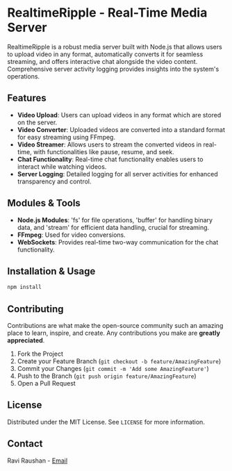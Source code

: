 # RealtimeRipple - Real-Time Media Server

RealtimeRipple is a robust media server built with Node.js that allows users to upload video in any format, automatically converts it for seamless streaming, and offers interactive chat alongside the video content. Comprehensive server activity logging provides insights into the system's operations.

## Features

- **Video Upload**: Users can upload videos in any format which are stored on the server.
- **Video Converter**: Uploaded videos are converted into a standard format for easy streaming using FFmpeg.
- **Video Streamer**: Allows users to stream the converted videos in real-time, with functionalities like pause, resume, and seek.
- **Chat Functionality**: Real-time chat functionality enables users to interact while watching videos.
- **Server Logging**: Detailed logging for all server activities for enhanced transparency and control.

## Modules & Tools

- **Node.js Modules**: 'fs' for file operations, 'buffer' for handling binary data, and 'stream' for efficient data handling, crucial for streaming.
- **FFmpeg**: Used for video conversions.
- **WebSockets**: Provides real-time two-way communication for the chat functionality.

## Installation & Usage

```bash
npm install
```

## Contributing

Contributions are what make the open-source community such an amazing place to learn, inspire, and create. Any contributions you make are **greatly appreciated**.

1. Fork the Project
2. Create your Feature Branch (`git checkout -b feature/AmazingFeature`)
3. Commit your Changes (`git commit -m 'Add some AmazingFeature'`)
4. Push to the Branch (`git push origin feature/AmazingFeature`)
5. Open a Pull Request

## License

Distributed under the MIT License. See `LICENSE` for more information.

## Contact

Ravi Raushan - [Email](raviraushanweb@gmail.com)
